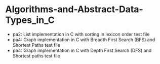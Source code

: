 # Algorithms-and-Abstract-Data-Types_in_C
- pa2: List implementation in C with sorting in lexicon order test file
- pa4: Graph implementation in C with Breadth First Search (BFS) and Shortest Paths test file
- pa4: Graph implementation in C with Depth First Search (DFS) and Shortest paths test file
